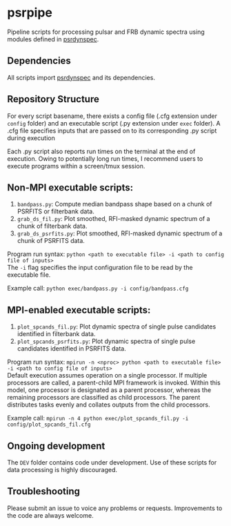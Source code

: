 # psrpipe
Pipeline scripts for processing pulsar and FRB dynamic spectra using modules defined in [psrdynspec](https://github.com/akshaysuresh1/psrdynspec).

## Dependencies
All scripts import [psrdynspec](https://github.com/akshaysuresh1/psrdynspec) and its dependencies.


## Repository Structure
For every script basename, there exists a config file (.cfg extension under ```config``` folder) and an executable script (.py extension under ```exec``` folder). A .cfg file specifies inputs that are passed on to its corresponding .py script during execution

Each .py script also reports run times on the terminal at the end of execution. Owing to potentially long run times, I recommend users to execute programs within a screen/tmux session.

## Non-MPI executable scripts:
1. ```bandpass.py```: Compute median bandpass shape based on a chunk of PSRFITS or filterbank data.
2. ```grab_ds_fil.py```: Plot smoothed, RFI-masked dynamic spectrum of a chunk of filterbank data.
2. ```grab_ds_psrfits.py```: Plot smoothed, RFI-masked dynamic spectrum of a chunk of PSRFITS data.

Program run syntax:
```python <path to executable file> -i <path to config file of inputs>``` <br>
The ```-i``` flag specifies the input configuration file to be read by the executable file.

Example call:
```python exec/bandpass.py -i config/bandpass.cfg``` <br>

## MPI-enabled executable scripts:
1. ```plot_spcands_fil.py```: Plot dynamic spectra of single pulse candidates identified in filterbank data.  
2. ```plot_spcands_psrfits.py```: Plot dynamic spectra of single pulse candidates identified in PSRFITS data.

Program run syntax:
```mpirun -n <nproc> python <path to executable file> -i <path to config file of inputs>``` <br>
Default execution assumes operation on a single processor. If multiple processors are called, a parent-child MPI framework is invoked. Within this model, one processor is designated as a parent processor, whereas the remaining processors are classified as child processors. The parent distributes tasks evenly and collates outputs from the child processors.

Example call:
```mpirun -n 4 python exec/plot_spcands_fil.py -i config/plot_spcands_fil.cfg```

## Ongoing development
The ```DEV``` folder contains code under development. Use of these scripts for data processing is highly discouraged.

## Troubleshooting
Please submit an issue to voice any problems or requests. Improvements to the code are always welcome.

